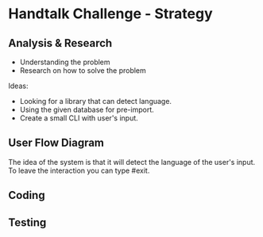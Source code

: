 # Handtalk Challenge - Strategy



## Analysis & Research

- Understanding the problem
- Research on how to solve the problem



Ideas:

- Looking for a library that can detect language.
- Using the given database for pre-import.
- Create a small CLI with user's input.



## User Flow Diagram

The idea of the system is that it will detect the language of the user's input. To leave the interaction you can type #exit.  

## Coding



## Testing 

